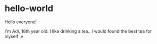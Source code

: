 # hello-world

Hello everyone!

I'm Adi, 18th year old.
I like drinking a tea.. I would found the best tea for myself :v

